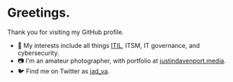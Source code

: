 # Greetings.

Thank you for visiting my GitHub profile. 
- 👀 My interests include all things [ITIL](https://www.axelos.com/best-practice-solutions/itil/what-is-itil), ITSM, IT governance, and cybersecurity.
- 📷 I'm an amateur photographer, with portfolio at [justindavenport.media](https://justindavenport.media">justindavenport.media).
- 🐦 Find me on Twitter as [jad_va](https://twitter.com/jad_va).

<!---
jadva/jadva is a ✨ special ✨ repository because its `README.md` (this file) appears on your GitHub profile.
You can click the Preview link to take a look at your changes.
--->
